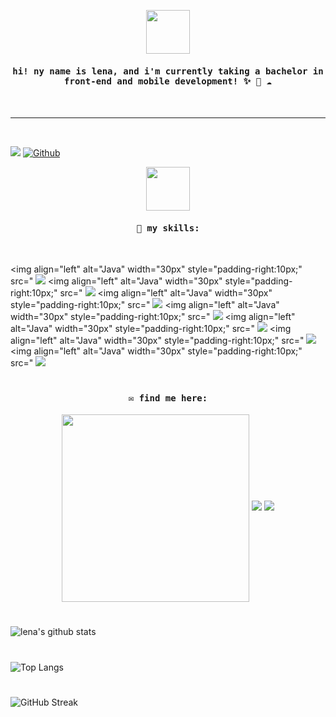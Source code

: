 <p align="center">
  <img src="https://media.giphy.com/media/kcwaVQJLWCqcK1s8zW/giphy.gif" width="70" height="70" />
  </p>
<h4 align="center"><samp> hi! ny name is lena, and i'm currently taking a bachelor in front-end and mobile development! ✨ 🌱 ☁️ </samp></h4>
<br>
<hr>
<br>

![](https://visitor-badge.laobi.icu/badge?page_id=explicitlena.explicitlena)
[![Github](https://img.shields.io/github/followers/explicitlena?label=Follow&style=social)](https://github.com/explicitlena.explicitlena)

<p align="center">
  <img src="https://media.giphy.com/media/hcYsJPR6cueI2ruIVu/giphy.gif" width="70" height="70" />
</p> 
 
<h4 align="center"><samp>🌱 my skills:
</samp></h4>
<br> 
  
<img align="left" alt="Java" width="30px" style="padding-right:10px;" src="
            <img src="https://cdn.jsdelivr.net/gh/devicons/devicon/icons/html5/html5-plain.svg" />
<img align="left" alt="Java" width="30px" style="padding-right:10px;" src="
            <img src="https://cdn.jsdelivr.net/gh/devicons/devicon/icons/css3/css3-plain.svg" />
<img align="left" alt="Java" width="30px" style="padding-right:10px;" src="
            <img src="https://cdn.jsdelivr.net/gh/devicons/devicon/icons/javascript/javascript-plain.svg" />
<img align="left" alt="Java" width="30px" style="padding-right:10px;" src="
            <img src="https://cdn.jsdelivr.net/gh/devicons/devicon/icons/kotlin/kotlin-plain.svg" />
<img align="left" alt="Java" width="30px" style="padding-right:10px;" src="
            <img src="https://cdn.jsdelivr.net/gh/devicons/devicon/icons/wordpress/wordpress-plain.svg" />
<img align="left" alt="Java" width="30px" style="padding-right:10px;" src="
            <img src="https://cdn.jsdelivr.net/gh/devicons/devicon/icons/xd/xd-line.svg" />
<img align="left" alt="Java" width="30px" style="padding-right:10px;" src="
            <img src="https://cdn.jsdelivr.net/gh/devicons/devicon/icons/figma/figma-original.svg" />
</div>

#

<h4 align="center"><samp>✉️ find me here: 
</samp></h4>
<p align="center">
  <img src = "https://media.giphy.com/media/ixXVVhKYJHvCbaqfXo/giphy.gif" width = "300" height = "300" align = "center">
  <a href="mailto:lfs99@yahoo.com"><img src = "https://img.shields.io/badge/gmail-%23D14836.svg?&style=for-the-badge&logo=gmail&logoColor=white"></a>   
  <a href="https://www.linkedin.com/in/lenasorken/"><img src="https://img.shields.io/badge/linkedin-%230077B5.svg?&style=for-the-badge&logo=linkedin&logoColor=white"/></a>
</p>

#

![lena's github stats](https://github-readme-stats.vercel.app/api?username=explicitlena&show_icons=true&theme=gruvbox)

#

![Top Langs](https://github-readme-stats.vercel.app/api/top-langs/?username=explicitlena&hide_progress=true&theme=gruvbox)

#

![GitHub Streak](https://streak-stats.demolab.com?user=explicitlenat&theme=gruvbox&border_radius=4.5)

